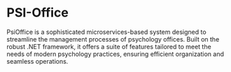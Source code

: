 # PSI-Office
PsiOffice is a sophisticated microservices-based system designed to streamline the management processes of psychology offices. Built on the robust .NET framework, it offers a suite of features tailored to meet the needs of modern psychology practices, ensuring efficient organization and seamless operations.

